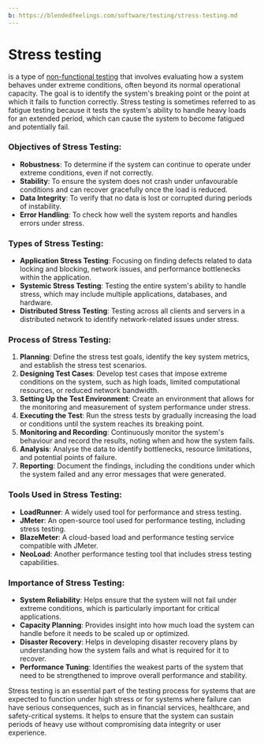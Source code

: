 ```yaml
---
b: https://blendedfeelings.com/software/testing/stress-testing.md
---
```


# Stress testing 
is a type of [non-functional testing](non-functional-testing.md) that involves evaluating how a system behaves under extreme conditions, often beyond its normal operational capacity. The goal is to identify the system's breaking point or the point at which it fails to function correctly. Stress testing is sometimes referred to as fatigue testing because it tests the system's ability to handle heavy loads for an extended period, which can cause the system to become fatigued and potentially fail.

### Objectives of Stress Testing:
- **Robustness**: To determine if the system can continue to operate under extreme conditions, even if not correctly.
- **Stability**: To ensure the system does not crash under unfavourable conditions and can recover gracefully once the load is reduced.
- **Data Integrity**: To verify that no data is lost or corrupted during periods of instability.
- **Error Handling**: To check how well the system reports and handles errors under stress.

### Types of Stress Testing:
- **Application Stress Testing**: Focusing on finding defects related to data locking and blocking, network issues, and performance bottlenecks within the application.
- **Systemic Stress Testing**: Testing the entire system's ability to handle stress, which may include multiple applications, databases, and hardware.
- **Distributed Stress Testing**: Testing across all clients and servers in a distributed network to identify network-related issues under stress.

### Process of Stress Testing:
1. **Planning**: Define the stress test goals, identify the key system metrics, and establish the stress test scenarios.
2. **Designing Test Cases**: Develop test cases that impose extreme conditions on the system, such as high loads, limited computational resources, or reduced network bandwidth.
3. **Setting Up the Test Environment**: Create an environment that allows for the monitoring and measurement of system performance under stress.
4. **Executing the Test**: Run the stress tests by gradually increasing the load or conditions until the system reaches its breaking point.
5. **Monitoring and Recording**: Continuously monitor the system's behaviour and record the results, noting when and how the system fails.
6. **Analysis**: Analyse the data to identify bottlenecks, resource limitations, and potential points of failure.
7. **Reporting**: Document the findings, including the conditions under which the system failed and any error messages that were generated.

### Tools Used in Stress Testing:
- **LoadRunner**: A widely used tool for performance and stress testing.
- **JMeter**: An open-source tool used for performance testing, including stress testing.
- **BlazeMeter**: A cloud-based load and performance testing service compatible with JMeter.
- **NeoLoad**: Another performance testing tool that includes stress testing capabilities.

### Importance of Stress Testing:
- **System Reliability**: Helps ensure that the system will not fail under extreme conditions, which is particularly important for critical applications.
- **Capacity Planning**: Provides insight into how much load the system can handle before it needs to be scaled up or optimized.
- **Disaster Recovery**: Helps in developing disaster recovery plans by understanding how the system fails and what is required for it to recover.
- **Performance Tuning**: Identifies the weakest parts of the system that need to be strengthened to improve overall performance and stability.

Stress testing is an essential part of the testing process for systems that are expected to function under high stress or for systems where failure can have serious consequences, such as in financial services, healthcare, and safety-critical systems. It helps to ensure that the system can sustain periods of heavy use without compromising data integrity or user experience.